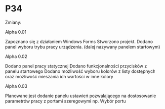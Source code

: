 # P34
Zmiany:

Alpha 0.01 

Zapoznano się z działaniem Windows Forms 
Stworzono projekt.
Dodano panel wyboru trybu pracy urządzenia. (dalej nazywany panelem startowym)


Alpha 0.02

Dodano panel pracy statycznej
Dodano funkcjonalności przycisków z panelu startowego
Dodano możliwość wyboru kolorów z listy dostępnych oraz możliwość mieszania ich wartości w inne kolory


Alpha 0.03 

Planowane jest dodanie panelu ustawień pozwalającego na dostosowanie parametrów pracy z portami szeregowymi np. Wybór portu
